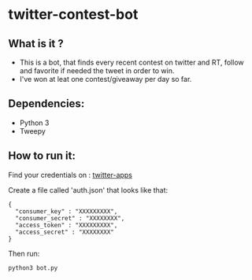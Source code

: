 # twitter-contest-bot

## What is it ?

* This is a bot, that finds every recent contest on twitter and RT, follow and favorite if needed the tweet in order to win.
* I've won at leat one contest/giveaway per day so far.

## Dependencies:

* Python 3
* Tweepy

## How to run it:

Find your credentials on : [twitter-apps](https://apps.twitter.com/)

Create a file called 'auth.json' that looks like that:
```
{
  "consumer_key" : "XXXXXXXXX",
  "consumer_secret" : "XXXXXXXX",
  "access_token" : "XXXXXXXXX",
  "access_secret" : "XXXXXXXX"
}
```

Then run:

```
python3 bot.py
```
